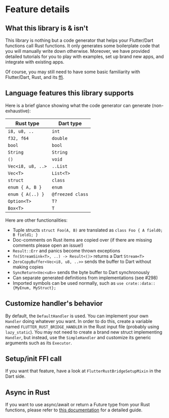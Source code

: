 # Feature details

## What this library is & isn't

This library is nothing but a code generator that helps your Flutter/Dart functions call Rust functions. It only generates some boilerplate code that you will manually write down otherwise. Moreover, we have provided detailed tutorials for you to play with examples, set up brand new apps, and integrate with existing apps.

Of course, you may still need to have some basic familiarity with Flutter/Dart, Rust, and its [ffi](https://flutter.dev/docs/development/platform-integration/c-interop).

## Language features this library supports

Here is a brief glance showing what the code generator can generate (non-exhaustive):

| Rust type         | Dart type        |
| ----------------- | ---------------- |
| `i8, u8, ..`      | `int`            |
| `f32, f64`        | `double`         |
| `bool`            | `bool`           |
| `String`          | `String`         |
| `()`              | `void`           |
| `Vec<i8, u8, ..>` | `..List`         |
| `Vec<T>`          | `List<T>`        |
| `struct`          | `class`          |
| `enum { A, B }`   | `enum`           |
| `enum { A(..) }`  | `@freezed class` |
| `Option<T>`       | `T?`             |
| `Box<T>`          | `T`              |

Here are other functionalities:

- Tuple structs `struct Foo(A, B)` are translated as
  `class Foo { A field0; B field1; }`
- Doc-comments on Rust items are copied over (if there are missing comments
  please open an issue!)
- `Result::Err` and panics become thrown exceptions
- `fn(StreamSink<T>, ..) -> Result<()>` returns a Dart `Stream<T>`
- `ZeroCopyBuffer<Vec<i8, u8, ..>>` sends the buffer to Dart without making
  copies
- `SyncReturn<Vec<u8>>` sends the byte buffer to Dart synchronously
- Can separate generated definitions from implementations (see #298)
- Imported symbols can be used normally, such as `use crate::data::{MyEnum, MyStruct};`

## Customize handler's behavior

By default, the `DefaultHandler` is used. You can implement your own `Handler` doing whatever you want. In order to do this, create a variable named `FLUTTER_RUST_BRIDGE_HANDLER` in the Rust input file (probably using `lazy_static`). You may not need to create a brand new struct implementing `Handler`, but instead, use the `SimpleHandler` and customize its generic arguments such as its `Executor`.

## Setup/init FFI call

If you want that feature, have a look at `FlutterRustBridgeSetupMixin` in the Dart side.

## Async in Rust

If you want to use async/await or return a Future type from your Rust functions, please refer to [this documentation](article/async_in_rust.md) for a detailed guide.

